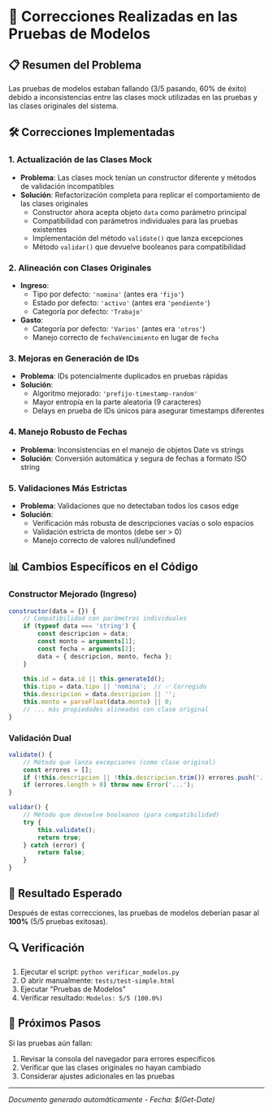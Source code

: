 # 🔧 Correcciones Realizadas en las Pruebas de Modelos

## 📋 Resumen del Problema
Las pruebas de modelos estaban fallando (3/5 pasando, 60% de éxito) debido a inconsistencias entre las clases mock utilizadas en las pruebas y las clases originales del sistema.

## 🛠️ Correcciones Implementadas

### 1. **Actualización de las Clases Mock**
- **Problema**: Las clases mock tenían un constructor diferente y métodos de validación incompatibles
- **Solución**: Refactorización completa para replicar el comportamiento de las clases originales
  - Constructor ahora acepta objeto `data` como parámetro principal
  - Compatibilidad con parámetros individuales para las pruebas existentes
  - Implementación del método `validate()` que lanza excepciones
  - Método `validar()` que devuelve booleanos para compatibilidad

### 2. **Alineación con Clases Originales**
- **Ingreso**: 
  - Tipo por defecto: `'nomina'` (antes era `'fijo'`)
  - Estado por defecto: `'activo'` (antes era `'pendiente'`)
  - Categoría por defecto: `'Trabajo'`
- **Gasto**:
  - Categoría por defecto: `'Varios'` (antes era `'otros'`)
  - Manejo correcto de `fechaVencimiento` en lugar de `fecha`

### 3. **Mejoras en Generación de IDs**
- **Problema**: IDs potencialmente duplicados en pruebas rápidas
- **Solución**: 
  - Algoritmo mejorado: `'prefijo-timestamp-random'`
  - Mayor entropía en la parte aleatoria (9 caracteres)
  - Delays en prueba de IDs únicos para asegurar timestamps diferentes

### 4. **Manejo Robusto de Fechas**
- **Problema**: Inconsistencias en el manejo de objetos Date vs strings
- **Solución**: Conversión automática y segura de fechas a formato ISO string

### 5. **Validaciones Más Estrictas**
- **Problema**: Validaciones que no detectaban todos los casos edge
- **Solución**: 
  - Verificación más robusta de descripciones vacías o solo espacios
  - Validación estricta de montos (debe ser > 0)
  - Manejo correcto de valores null/undefined

## 📊 Cambios Específicos en el Código

### Constructor Mejorado (Ingreso)
```javascript
constructor(data = {}) {
    // Compatibilidad con parámetros individuales
    if (typeof data === 'string') {
        const descripcion = data;
        const monto = arguments[1];
        const fecha = arguments[2];
        data = { descripcion, monto, fecha };
    }
    
    this.id = data.id || this.generateId();
    this.tipo = data.tipo || 'nomina';  // ✅ Corregido
    this.descripcion = data.descripcion || '';
    this.monto = parseFloat(data.monto) || 0;
    // ... más propiedades alineadas con clase original
}
```

### Validación Dual
```javascript
validate() {
    // Método que lanza excepciones (como clase original)
    const errores = [];
    if (!this.descripcion || !this.descripcion.trim()) errores.push('...');
    if (errores.length > 0) throw new Error('...');
}

validar() {
    // Método que devuelve booleanos (para compatibilidad)
    try {
        this.validate();
        return true;
    } catch (error) {
        return false;
    }
}
```

## 🎯 Resultado Esperado
Después de estas correcciones, las pruebas de modelos deberían pasar al **100%** (5/5 pruebas exitosas).

## 🔍 Verificación
1. Ejecutar el script: `python verificar_modelos.py`
2. O abrir manualmente: `tests/test-simple.html`
3. Ejecutar "Pruebas de Modelos"
4. Verificar resultado: `Modelos: 5/5 (100.0%)`

## 📝 Próximos Pasos
Si las pruebas aún fallan:
1. Revisar la consola del navegador para errores específicos
2. Verificar que las clases originales no hayan cambiado
3. Considerar ajustes adicionales en las pruebas

---
*Documento generado automáticamente - Fecha: $(Get-Date)*
